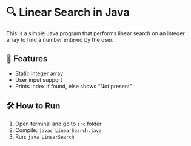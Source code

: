 # 🔍 Linear Search in Java

This is a simple Java program that performs linear search on an integer array to find a number entered by the user.

## 🚀 Features
- Static integer array
- User input support
- Prints index if found, else shows “Not present”

## 🛠️ How to Run
1. Open terminal and go to `src` folder  
2. Compile: `javac LinearSearch.java`  
3. Run: `java LinearSearch`

